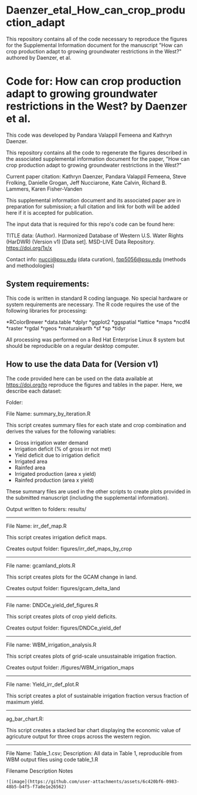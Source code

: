 # Daenzer_etal_How_can_crop_production_adapt
This repository contains all of the code necessary to reproduce the figures for the Supplemental Information document for the manuscript "How can crop production adapt to growing groundwater restrictions in the West?" authored by Daenzer, et al.

# Code for: How can crop production adapt to growing groundwater restrictions in the West? by Daenzer et al.

This code was developed by Pandara Valappil Femeena and Kathryn Daenzer.  

This repository contains all the code to regenerate the figures described in the associated supplemental information document for the paper, "How can crop production adapt to growing groundwater restrictions in the West?" 

Current paper citation:
Kathryn Daenzer, Pandara Valappil Femeena, Steve Frolking, Danielle Grogan, Jeff Nucciarone, Kate Calvin, Richard B. Lammers, Karen Fisher-Vanden

This supplemental information document and its associated paper are in preparation for submission; a full citation and link for both will be added here if it is accepted for publication.

The input data that is required for this repo's code can be found here:

TITLE data: (Author). Harmonized Database of Western U.S. Water Rights (HarDWR) (Version v1) [Data set]. MSD-LIVE Data Repository. https://doi.org/1x/x

Contact info: nucci@psu.edu (data curation), fpp5056@psu.edu (methods and methodologies)

## System requirements:
This code is written in standard R coding language. No special hardware or system requirements are necessary. The R code requires the use of the following libraries for processing:

*RColorBrewer
*data.table
*dplyr
*ggplot2
*ggspatial
*lattice
*maps
*ncdf4
*raster
*rgdal
*rgeos
*rnaturalearth
*sf
*sp
*tidyr

All processing was performed on a Red Hat Enterprise Linux 8 system but should be reproducible on a regular desktop computer.  


## How to use the data Data for (Version v1) 
The code provided here can be used on the data available at https://doi.org/to reproduce the figures and tables in the paper. Here, we describe each dataset:

Folder: 

File Name: summary_by_iteration.R	

This script creates summary files for each state and crop combination and derives the values for the following variables:

- Gross irrigation water demand
- Irrigation deficit (% of gross irr not met)
- Yield deficit due to irrigation deficit
- Irrigated area
- Rainfed area
- Irrigated production (area x yield)
- Rainfed production (area x yield)

These summary files are used in the other scripts to create plots provided in the submitted manuscript (including the supplemental information).	

Output written to folders: results/ 

---

File Name: irr_def_map.R	

This script creates irrigation deficit maps. 	

Creates output folder: figures/irr_def_maps_by_crop

---

File name: gcamland_plots.R	

This script creates plots for the GCAM change in land. 	

Creates output folder: figures/gcam_delta_land

---

File name: DNDCe_yield_def_figures.R	

This script creates plots of crop yield deficits.  	

Creates output folder: figures/DNDCe_yield_def

---

File name: WBM_irrigation_analysis.R	

This script creates plots of grid-scale unsustainable irrigation fraction.	

Creates output folder: /figures/WBM_irrigation_maps

---

File name: Yield_irr_def_plot.R	

This script creates a plot of sustainable irrigation fraction versus fraction of maximum yield.	

---

ag_bar_chart.R:	

This script creates a stacked bar chart displaying the economic value of agricuture output for three crops across the western region.

---

File Name: Table_1.csv; Description: All data in Table 1, reproducible from WBM output files using code table_1.R

Filename	Description	Notes


 	![image](https://github.com/user-attachments/assets/6c420bf6-0983-48b5-b4f5-f7a8e1e26562)

